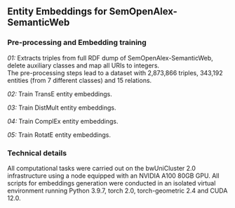 ## Entity Embeddings for SemOpenAlex-SemanticWeb

### Pre-processing and Embedding training

*01:* Extracts triples from full RDF dump of SemOpenAlex-SemanticWeb, delete auxiliary classes and map all URIs to integers.  
      The pre-processing steps lead to a dataset with 2,873,866 triples, 343,192 entities (from 7 different classes) and 15
      relations.

*02:* Train TransE entity embeddings.

*03:* Train DistMult entity embeddings.  

*04:* Train ComplEx entity embeddings.

*05:* Train RotatE entity embeddings.


### Technical details
All computational tasks were carried out on the bwUniCluster 2.0 infrastructure using a node equipped with an NVIDIA A100 80GB GPU. 
All scripts for embeddings generation were conducted in an isolated virtual environment running Python 3.9.7, torch 2.0, torch-geometric 2.4 and CUDA 12.0.
